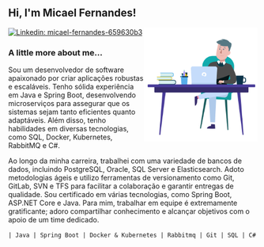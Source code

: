 <h2> Hi, I'm Micael Fernandes!</h2>
<img align='right' src="https://github.com/GileardeFernandes/GileardeFernandes/blob/master/assets/animation-programming.gif" width="230">

[![Linkedin: micael-fernandes-659630b3](https://img.shields.io/badge/-micaelfernandes-blue?style=flat-square&logo=Linkedin&logoColor=white&link=https://www.linkedin.com/in/micael-fernandes-659630b3/)](https://www.linkedin.com/in/micael-fernandes-659630b3/)



### A little more about me...  
Sou um desenvolvedor de software apaixonado por criar aplicações robustas e escaláveis. Tenho sólida experiência em Java e Spring Boot, desenvolvendo microserviços para assegurar que os sistemas sejam tanto eficientes quanto adaptáveis. Além disso, tenho habilidades em diversas tecnologias, como SQL, Docker, Kubernetes, RabbitMQ e C#.

Ao longo da minha carreira, trabalhei com uma variedade de bancos de dados, incluindo PostgreSQL, Oracle, SQL Server e Elasticsearch. Adoto metodologias ágeis e utilizo ferramentas de versionamento como Git, GitLab, SVN e TFS para facilitar a colaboração e garantir entregas de qualidade. Sou certificado em várias tecnologias, como Spring Boot, ASP.NET Core e Java. Para mim, trabalhar em equipe é extremamente gratificante; adoro compartilhar conhecimento e alcançar objetivos com o apoio de um time dedicado.

```
| Java | Spring Boot | Docker & Kubernetes | Rabbitmq | Git | SQL | C#
```
